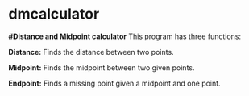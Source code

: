 # dmcalculator
**#Distance and Midpoint calculator**
This program has three functions:

**Distance:** Finds the distance between two points. 

**Midpoint:** Finds the midpoint between two given points.

**Endpoint:** Finds a missing point given a midpoint and one point.
